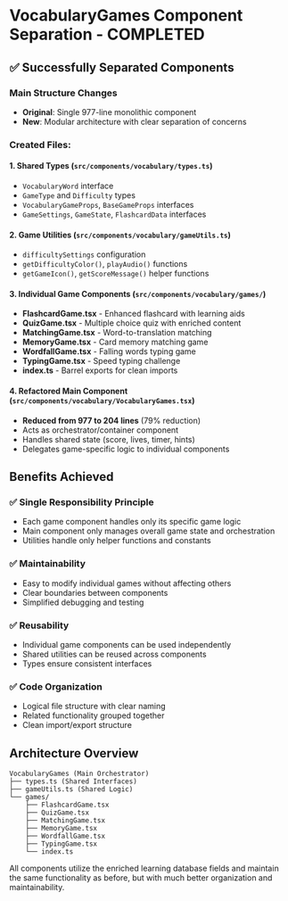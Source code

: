 # VocabularyGames Component Separation - COMPLETED

## ✅ Successfully Separated Components

### Main Structure Changes
- **Original**: Single 977-line monolithic component
- **New**: Modular architecture with clear separation of concerns

### Created Files:

#### 1. **Shared Types** (`src/components/vocabulary/types.ts`)
- `VocabularyWord` interface
- `GameType` and `Difficulty` types  
- `VocabularyGameProps`, `BaseGameProps` interfaces
- `GameSettings`, `GameState`, `FlashcardData` interfaces

#### 2. **Game Utilities** (`src/components/vocabulary/gameUtils.ts`)
- `difficultySettings` configuration
- `getDifficultyColor()`, `playAudio()` functions
- `getGameIcon()`, `getScoreMessage()` helper functions

#### 3. **Individual Game Components** (`src/components/vocabulary/games/`)
- **FlashcardGame.tsx** - Enhanced flashcard with learning aids
- **QuizGame.tsx** - Multiple choice quiz with enriched content
- **MatchingGame.tsx** - Word-to-translation matching
- **MemoryGame.tsx** - Card memory matching game
- **WordfallGame.tsx** - Falling words typing game
- **TypingGame.tsx** - Speed typing challenge
- **index.ts** - Barrel exports for clean imports

#### 4. **Refactored Main Component** (`src/components/vocabulary/VocabularyGames.tsx`)
- **Reduced from 977 to 204 lines** (79% reduction)
- Acts as orchestrator/container component
- Handles shared state (score, lives, timer, hints)
- Delegates game-specific logic to individual components

## Benefits Achieved

### ✅ **Single Responsibility Principle**
- Each game component handles only its specific game logic
- Main component only manages overall game state and orchestration
- Utilities handle only helper functions and constants

### ✅ **Maintainability** 
- Easy to modify individual games without affecting others
- Clear boundaries between components
- Simplified debugging and testing

### ✅ **Reusability**
- Individual game components can be used independently
- Shared utilities can be reused across components
- Types ensure consistent interfaces

### ✅ **Code Organization**
- Logical file structure with clear naming
- Related functionality grouped together
- Clean import/export structure

## Architecture Overview

```
VocabularyGames (Main Orchestrator)
├── types.ts (Shared Interfaces)
├── gameUtils.ts (Shared Logic)
└── games/
    ├── FlashcardGame.tsx
    ├── QuizGame.tsx  
    ├── MatchingGame.tsx
    ├── MemoryGame.tsx
    ├── WordfallGame.tsx
    ├── TypingGame.tsx
    └── index.ts
```

All components utilize the enriched learning database fields and maintain the same functionality as before, but with much better organization and maintainability.